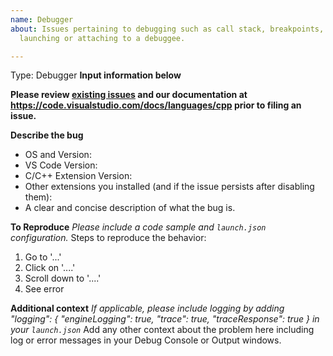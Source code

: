 ```yaml
---
name: Debugger
about: Issues pertaining to debugging such as call stack, breakpoints, watch window,
  launching or attaching to a debuggee.

---
```


Type: Debugger
**Input information below**

**Please review [existing issues](https://github.com/Microsoft/vscode-cpptools/issues) and our documentation at https://code.visualstudio.com/docs/languages/cpp prior to filing an issue.**

**Describe the bug**
- OS and Version:
- VS Code Version:
- C/C++ Extension Version:
- Other extensions you installed (and if the issue persists after disabling them):
- A clear and concise description of what the bug is.

**To Reproduce**
*Please include a code sample and `launch.json` configuration.*
Steps to reproduce the behavior:
1. Go to '...'
2. Click on '....'
3. Scroll down to '....'
4. See error

**Additional context**
*If applicable, please include logging by adding "logging": { "engineLogging": true, "trace": true, "traceResponse": true } in your `launch.json`*
Add any other context about the problem here including log or error messages in your Debug Console or Output windows.
